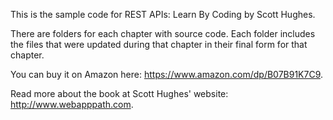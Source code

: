 This is the sample code for REST APIs: Learn By Coding by Scott Hughes.

There are folders for each chapter with source code. Each folder includes the files that were updated during that chapter in their final form for that chapter.

You can buy it on Amazon here: https://www.amazon.com/dp/B07B91K7C9.

Read more about the book at Scott Hughes' website: http://www.webapppath.com.
